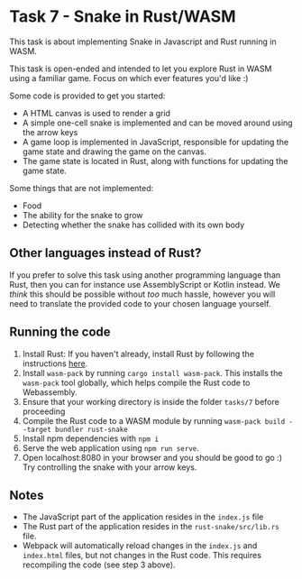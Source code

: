 # Task 7 - Snake in Rust/WASM

This task is about implementing Snake in Javascript and Rust running in WASM. 

This task is open-ended and intended to let you explore Rust in WASM using a familiar game. Focus on which ever features you'd like :)

Some code is provided to get you started: 
- A HTML canvas is used to render a grid
- A simple one-cell snake is implemented and can be moved around using the arrow keys
- A game loop is implemented in JavaScript, responsible for updating the game state and drawing the game on the canvas.
- The game state is located in Rust, along with functions for updating the game state. 

Some things that are not implemented:
- Food
- The ability for the snake to grow
- Detecting whether the snake has collided with its own body

## Other languages instead of Rust?

If you prefer to solve this task using another programming language than Rust, then you can
for instance use AssemblyScript or Kotlin instead. We _think_ this should be possible without _too_ much hassle,
however you will need to translate the provided code to your chosen language yourself.

## Running the code

1. Install Rust: If you haven't already, install Rust by following the instructions [here](https://www.rust-lang.org/tools/install).
2. Install `wasm-pack` by running `cargo install wasm-pack`. This installs the `wasm-pack` tool globally, which helps compile the Rust code to Webassembly.
4. Ensure that your working directory is inside the folder `tasks/7` before proceeding
3. Compile the Rust code to a WASM module by running `wasm-pack build --target bundler rust-snake`
4. Install npm dependencies with `npm i`
5. Serve the web application using `npm run serve`. 
6. Open localhost:8080 in your browser and you should be good to go :) Try controlling the snake with your arrow keys.

## Notes

- The JavaScript part of the application resides in the `index.js` file
- The Rust part of the application resides in the `rust-snake/src/lib.rs` file.
- Webpack will automatically reload changes in the `index.js` and `index.html` files, but not changes in the Rust code. This requires recompiling the code (see step 3 above).